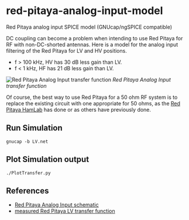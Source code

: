 # red-pitaya-analog-input-model
Red Pitaya analog input SPICE model (GNUcap/ngSPICE compatible)

DC coupling can become a problem when intending to use Red Pitaya for RF with non-DC-shorted antennas.
Here is a model for the analog input filtering of the Red Pitaya for LV and HV positions.

* f > 100 kHz, HV has 30 dB less gain than LV.
* f < 1 kHz, HF has 21 dB less gain than LV.

![Red Pitaya Analog Input transfer function](https://cdn.rawgit.com/scivision/red-pitaya-analog-input-model/master/transfer_fcn.svg)
*Red Pitaya Analog Input transfer function*

Of course, the best way to use Red Pitaya for a 50 ohm RF system is to replace the existing circuit with one appropriate for 50 ohms, as the [Red Pitaya HamLab](https://wiki.redpitaya.com/index.php?title=HAMLAB) has done or as others have previously done.

## Run Simulation

    gnucap -b LV.net

## Plot Simulation output

    ./PlotTransfer.py

## References

* [Red Pitaya Analog Input schematic](https://wiki.redpitaya.com/tmp/Fast_analog_inputs_sch.png)
* [measured Red Pitaya LV transfer function](https://forum.redpitaya.com/viewtopic.php?f=9&t=468)
